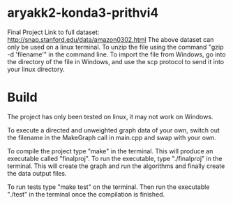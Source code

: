 # aryakk2-konda3-prithvi4
Final Project
Link to full dataset: http://snap.stanford.edu/data/amazon0302.html
The above dataset can only be used on a linux terminal. To unzip the file using the command "gzip -d 'filename'" in the command line.
To import the file from Windows, go into the directory of the file in Windows, and use the scp protocol to send it into your linux directory.
# Build
The project has only been tested on linux, it may not work on Windows.


To execute a directed and unweighted graph data of your own, switch out the filename in the MakeGraph call in main.cpp and swap with your own.


To compile the project type "make" in the terminal. This will produce an executable called "finalproj". To run the executable, type "./finalproj" in the terminal. This will create the graph and run the algorithms and finally create the data output files.


To run tests type "make test" on the terminal. Then run the executable "./test" in the terminal once the compilation is finished.
